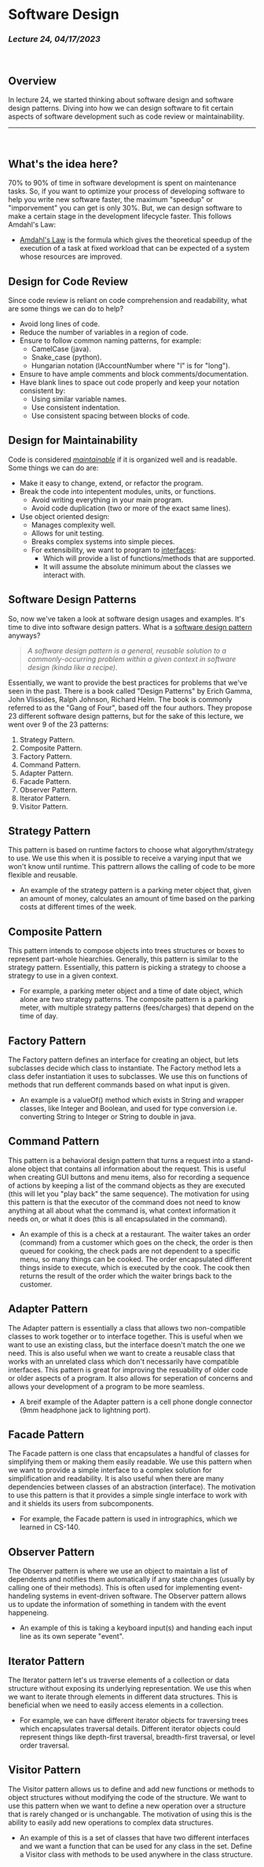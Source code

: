 # Software Design
### *Lecture 24, 04/17/2023*
&nbsp;
## **Overview**
In lecture 24, we started thinking about software design and software design patterns. Diving into how we can design software to fit certain aspects of software development such as code review or maintainability.
___
&nbsp;
## What's the idea here?
70% to 90% of time in software development is spent on maintenance tasks. So, if you want to optimize your process of developing software to help you write new software faster, the maximum "speedup" or "imporvement" you can get is only 30%. But, we can design software to make a certain stage in the development lifecycle faster. This follows Amdahl's Law:
- [Amdahl's Law](https://en.wikipedia.org/wiki/Amdahl%27s_law) is the formula which gives the theoretical speedup of the execution of a task at fixed workload that can be expected of a system whose resources are improved.
## Design for Code Review
Since code review is reliant on code comprehension and readability, what are some things we can do to help?
- Avoid long lines of code.
- Reduce the number of variables in a region of code.
- Ensure to follow common naming patterns, for example:
  - CamelCase (java).
  - Snake_case (python).
  - Hungarian notation (lAccountNumber where "l" is for "long").
- Ensure to have ample comments and block comments/documentation.
- Have blank lines to space out code properly and keep your notation consistent by:
  - Using similar variable names.
  - Use consistent indentation.
  - Use consistent spacing between blocks of code.
## Design for Maintainability
Code is considered [*maintainable*](https://en.wikipedia.org/wiki/Maintainability) if it is organized well and is readable. Some things we can do are:
- Make it easy to change, extend, or refactor the program.
- Break the code into intepentent modules, units, or functions.
  - Avoid writing everything in your main program.
  - Avoid code duplication (two or more of the exact same lines).
- Use object oriented design:
  - Manages complexity well.
  - Allows for unit testing.
  - Breaks complex systems into simple pieces.
  - For extensibility, we want to program to [interfaces](https://en.wikipedia.org/wiki/Interface_(object-oriented_programming)):
    - Which will provide a list of functions/methods that are supported.
    - It will assume the absolute minimum about the classes we interact with.
## Software Design Patterns
So, now we've taken a look at software design usages and examples. It's time to dive into software design patters. What is a [software design pattern](https://en.wikipedia.org/wiki/Software_design_pattern) anyways?
> *A software design pattern is a general, reusable solution to a commonly-occurring problem within a given context in software design (kinda like a recipe).*

Essentially, we want to provide the best practices for problems that we've seen in the past. There is a book called "Design Patterns" by Erich Gamma, John Vlissides, Ralph Johnson, Richard Helm. The book is commonly referred to as the "Gang of Four", based off the four authors. They propose 23 different software design patterns, but for the sake of this lecture, we went over 9 of the 23 patterns:
1. Strategy Pattern.
2. Composite Pattern.
3. Factory Pattern.
4. Command Pattern.
5. Adapter Pattern.
6. Facade Pattern. 
7. Observer Pattern.
8. Iterator Pattern.
9. Visitor Pattern.

## Strategy Pattern
This pattern is based on runtime factors to choose what algorythm/strategy to use. We use this when it is possible to receive a varying input that we won't know until runtime. This pattrern allows the calling of code to be more flexible and reusable. 
- An example of the strategy pattern is a parking meter object that, given an amount of money, calculates an amount of time based on the parking costs at different times of the week.
## Composite Pattern
This pattern intends to compose objects into trees structures or boxes to represent part-whole hiearchies. Generally, this pattern is similar to the strategy pattern. Essentially, this pattern is picking a strategy to choose a strategy to use in a given context.
- For example, a parking meter object and a time of date object, which alone are two strategy patterns. The composite pattern is a parking meter, with multiple strategy patterns (fees/charges) that depend on the time of day.
## Factory Pattern 
The Factory pattern defines an interface for creating an object, but lets subclasses decide which class to instantiate. The Factory method lets a class defer instantiation it uses to subclasses. We use this on functions of methods that run defferent commands based on what input is given.
- An example is a valueOf() method which exists in String and wrapper classes, like Integer and Boolean, and used for type conversion i.e. converting String to Integer or String to double in java.
## Command Pattern
This pattern is a behavioral design pattern that turns a request into a stand-alone object that contains all information about the request. This is useful when creating GUI buttons and menu items, also for recording a sequence of actions by keeping a list of the command objects as they are executed (this will let you "play back" the same sequence). The motivation for using this pattern is that the executor of the command does not need to know anything at all about what the command is, what context information it needs on, or what it does (this is all encapsulated in the command).
- An example of this is a check at a restaurant. The waiter takes an order (command) from a customer which goes on the check, the order is then queued for cooking, the check pads are not dependent to a specific menu, so many things can be cooked. The order encapsulated different things inside to execute, which is executed by the cook. The cook then returns the result of the order which the waiter brings back to the customer.
## Adapter Pattern
The Adapter pattern is essentially a class that allows two non-compatible classes to work together or to interface together. This is useful when we want to use an existing class, but the interface doesn't match the one we need. This is also useful when we want to create a reusable class that works with an unrelated class which don't necessarily have compatible interfaces. This pattern is great for improving the resuability of older code or older aspects of a program. It also allows for seperation of concerns and allows your development of a program to be more seamless.
- A breif example of the Adapter pattern is a cell phone dongle connector (9mm headphone jack to lightning port). 
## Facade Pattern
The Facade pattern is one class that encapsulates a handful of classes for simplifying them or making them easily readable. We use this pattern when we want to provide a simple interface to a complex solution for simplification and readability. It is also useful when there are many dependencies between classes of an abstraction (interface). The motivation to use this pattern is that it provides a simple single interface to work with and it shields its users from subcomponents.
- For example, the Facade pattern is used in intrographics, which we learned in CS-140.
## Observer Pattern
The Observer pattern is where we use an object to maintain a list of dependents and notifies them automatically if any state changes (usually by calling one of their methods). This is often used for implementing event-handeling systems in event-driven software. The Observer pattern allows us to update the information of something in tandem with the event happeneing. 
- An example of this is taking a keyboard input(s) and handing each input line as its own seperate "event".
## Iterator Pattern
The Iterator pattern let's us traverse elements of a collection or data structure without exposing its underlying representation. We use this when we want to iterate through elements in different data structures. This is beneficial when we need to easily access elements in a collection. 
- For example, we can have different iterator objects for traversing trees which encapsulates traversal details. Different iterator objects could represent things like depth-first traversal, breadth-first traversal, or level order traversal.
## Visitor Pattern
The Visitor pattern allows us to define and add new functions or methods to object structures without modifying the code of the structure. We want to use this pattern when we want to define a new operation over a structure that is rarely changed or is unchangable. The motivation of using this is the ability to easily add new operations to complex data structures. 
- An example of this is a set of classes that have two different interfaces and we want a function that can be used for any class in the set. Define a Visitor class with methods to be used anywhere in the class structure.